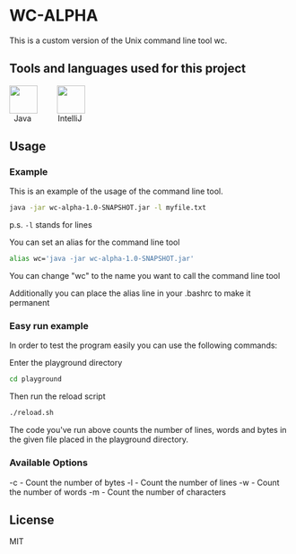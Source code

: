 # WC-ALPHA
This is a custom version of the Unix command line tool wc.

## Tools and languages used for this project

<div style="display: flex">
<a href="#"><img src="https://icon-library.com/images/icon-java/icon-java-6.jpg" width=50 margin: 20px></a>
&nbsp &nbsp &nbsp &nbsp  &nbsp
<a href="#"><img src="https://upload.wikimedia.org/wikipedia/commons/thumb/f/f4/IntelliJ_IDEA_Edu_Icon.svg/2048px-IntelliJ_IDEA_Edu_Icon.svg.png" width=50></a>

	
</div>
  &nbsp Java &nbsp &nbsp &nbsp &nbsp &nbsp  &nbspIntelliJ &nbsp &nbsp &nbsp &nbsp

## Usage

### Example
This is an example of the usage of the command line tool.
```bash
java -jar wc-alpha-1.0-SNAPSHOT.jar -l myfile.txt
```
p.s. `-l` stands for lines

You can set an alias for the command line tool
```bash
alias wc='java -jar wc-alpha-1.0-SNAPSHOT.jar'
```
You can change "wc" to the name you want to call the command line tool

Additionally you can place the alias line in your .bashrc to make it permanent

### Easy run example
In order to test the program easily you can use the following commands:

Enter the playground directory
```bash
cd playground
```

Then run the reload script
```bash
./reload.sh
```

The code you've run above counts the number of lines, words and bytes in the given file placed
in the playground directory.

### Available Options
-c - Count the number of bytes
-l - Count the number of lines
-w - Count the number of words
-m - Count the number of characters

## License
MIT
